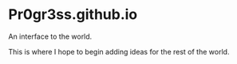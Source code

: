 # Pr0gr3ss.github.io
An interface to the world.

This is where I hope to begin adding ideas for the rest of the world.
